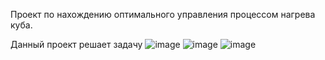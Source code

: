 Проект по нахождению оптимального управления процессом нагрева куба.

Данный проект решает задачу 
![image](https://github.com/YuliaMerkulova/Optimal-control/assets/31349056/9ecb62d9-8ef5-4741-9ee4-250e99b6405d)
![image](https://github.com/YuliaMerkulova/Optimal-control/assets/31349056/9ecb62d9-8ef5-4741-9ee4-250e99b6405d)
![image](https://github.com/YuliaMerkulova/Optimal-control/assets/31349056/9ecb62d9-8ef5-4741-9ee4-250e99b6405d)

